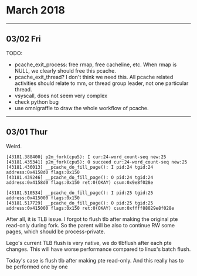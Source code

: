 # March 2018

---
## 03/02 Fri

TODO:

- pcache_exit_process: free rmap, free cacheline, etc. When rmap is NULL, we clearly should free this pcache.
- pcache_exit_thread? I don't think we need this. All pcache related activities should relate to mm, or thread group leader, not one particular thread.
- vsyscall, does not seem very complex
- check python bug
- use omnigraffle to draw the whole workflow of pcache.

---
## 03/01 Thur

Weird.
```
[43181.388400] p2m_fork(cpu5): I cur:24-word_count-seq new:25
[43181.435341] p2m_fork(cpu5): O succeed cur:24-word_count-seq new:25
[43181.436013] __pcache_do_fill_page(): I pid:24 tgid:24 address:0x4158d0 flags:0x150
[43181.439246] __pcache_do_fill_page(): O pid:24 tgid:24 address:0x4158d0 flags:0x150 ret:0(OKAY) csum:0x9e8f028e

[43181.510534] __pcache_do_fill_page(): I pid:25 tgid:25 address:0x415000 flags:0x150
[43181.517729] __pcache_do_fill_page(): O pid:25 tgid:25 address:0x415000 flags:0x150 ret:0(OKAY) csum:0xffff88029e8f028e
```

After all, it is TLB issue. I forgot to flush tlb after making the original pte read-only during fork. So the parent will be also to continue RW some pages, which should be process-private.

Lego's current TLB flush is very native, we do tlbflush after each pte changes. This will have worse performance compared to linux's batch flush.

Today's case is flush tlb after making pte read-only. And this really has to be performed one by one
